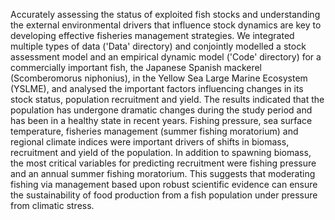 Accurately assessing the status of exploited fish stocks and understanding the external environmental drivers that influence stock dynamics are key to developing effective fisheries management strategies. We integrated multiple types of data ('Data' directory) and conjointly modelled a stock assessment model and an empirical dynamic model ('Code' directory) for a commercially important fish, the Japanese Spanish mackerel (Scomberomorus niphonius), in the Yellow Sea Large Marine Ecosystem (YSLME), and analysed the important factors influencing changes in its stock status, population recruitment and yield. The results indicated that the population has undergone dramatic changes during the study period and has been in a healthy state in recent years. Fishing pressure, sea surface temperature, fisheries management (summer fishing moratorium) and regional climate indices were important drivers of shifts in biomass, recruitment and yield of the population. In addition to spawning biomass, the most critical variables for predicting recruitment were fishing pressure and an annual summer fishing moratorium. This suggests that moderating fishing via management based upon robust scientific evidence can ensure the sustainability of food production from a fish population under pressure from climatic stress.
